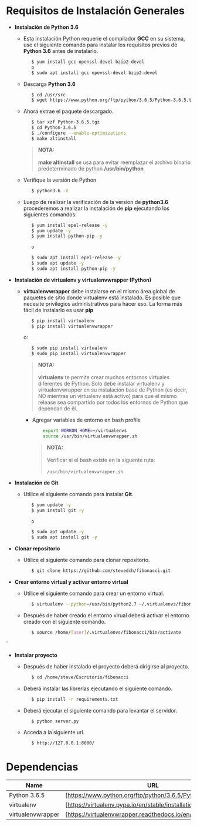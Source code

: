# Requisitos de Instalación Generales

* __Instalación de Python 3.6__

    * Esta instalación Python requerie el compilador __GCC__ en su sistema,
      use el siguiente comando para instalar los requisitos previos de __Python 3.6__ antes de instalarlo.

      ```sh
         $ yum install gcc openssl-devel bzip2-devel
         o
         $ sudo apt install gcc openssl-devel bzip2-devel
      ```

    * Descarga __Python 3.6__

      ```sh
         $ cd /usr/src
         $ wget https://www.python.org/ftp/python/3.6.5/Python-3.6.5.tgz
      ```

    * Ahora extrae el paquete descargado.

      ```sh
         $ tar xzf Python-3.6.5.tgz
         $ cd Python-3.6.5
         $ ./configure --enable-optimizations
         $ make altinstall
      ```

        > __NOTA:__ \
        \
        __make altinstall__ se usa para evitar reemplazar el archivo binario predeterminado de python __/usr/bin/python__

    * Verifique la versión de Python

      ```sh
         $ python3.6 -V
      ```

    * Luego de realizar la verificación de la version de __python3.6__ \
     procederemos a realizar la instalación de __pip__ ejecutando los siguientes comandos:


      ```sh
         $ yum install epel-release -y
         $ yum update -y
         $ yum install python-pip -y
          
         o 

         $ sudo apt install epel-release -y
         $ sudo apt update -y
         $ sudo apt install python-pip -y

      ```

* __Instalación de virtualenv y virtualenvwrapper (Python)__

    * __virtualenvwrapper__ debe instalarse en el mismo área global de paquetes de sitio donde virtualenv está instalado.
      Es posible que necesite privilegios administrativos para hacer eso. La forma más fácil de instalarlo es usar __pip__

      ```sh
         $ pip install virtualenv
         $ pip install virtualenvwrapper
      ```

       o:

      ```sh
         $ sudo pip install virtualenv
         $ sudo pip install virtualenvwrapper
      ```

      > __NOTA:__ \
      \
      __virtualenv__ te permite crear muchos entornos virtuales diferentes de Python.
      Solo debe instalar virtualenv y virtualenvwrapper en su instalación base de Python (es decir, NO mientras un virtualenv está activo)
      para que el mismo release sea compartido por todos los entornos de Python que dependan de él.


        * Agregar variables de entorno en bash profile
    
          ```sh
              export WORKON_HOME=~/virtualenvs
              source /usr/bin/virtualenvwrapper.sh
          ```
    
          > __NOTA:__ \
          \
           Verificar si el bash existe en la siguente ruta: \
           \
           `/usr/bin/virtualenvwrapper.sh`



* __Instalación de Git__

    * Utilice el siguiente comando para instalar __Git__.

      ```sh
         $ yum update -y
         $ yum install git -y
         
         o 

         $ sudo apt update -y
         $ sudo apt install git -y

      ```
* __Clonar repositorio__

    * Utilice el siguiente comando para clonar repositorio.

      ```sh
         $ git clone https://github.com/stevedch/fibonacci.git

      ```

* __Crear entorno virtual y activar entorno virtual__

    * Utilice el siguiente comando para crear un entorno virtual.

      ```sh
         $ virtualenv --python=/usr/bin/python2.7 ~/.virtualenvs/fibonacci
      ```

    * Después de haber creado el entorno virual deberá activar el entorno creado con el 
      siguiente comando.

      ```sh
         $ source /home/[user]/.virtualenvs/fibonacci/bin/activate
      ```

`

* __Instalar proyecto__

    * Después de haber instalado el proyecto deberá dirigirse al proyecto.

      ```sh
         $ cd /home/steve/Escritorio/fibonacci
      ```

    * Deberá instalar las librerías ejecutando el siguiente comando.

      ```sh
         $ pip install -r requirements.txt
      ``` 

    * Deberá ejecutar el siguiente comando para levantar el servidor.

      ```sh
         $ python server.py
      ```

    * Acceda a la siguiente url.

      ```sh
         $ http://127.0.0.1:8080/
      ```




Dependencias
============

| Name | URL |
| ------ | ------ |
| Python 3.6.5 | [https://www.python.org/ftp/python/3.6.5/Python-3.6.5.tgz] |
| virtualenv | [https://virtualenv.pypa.io/en/stable/installation/] |
| virtualenvwrapper | [https://virtualenvwrapper.readthedocs.io/en/latest/install.html] |
